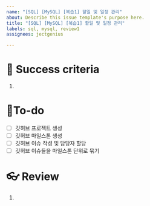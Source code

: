```yaml
---
name: "[SQL] [MySQL] [복습1] 할일 및 일정 관리"
about: Describe this issue template's purpose here.
title: "[SQL] [MySQL] [복습1] 할일 및 일정 관리"
labels: sql, mysql, review1
assignees: jectgenius

---
```


# 🌈 Success criteria
1. 

# 👷To-do
- [ ] 깃허브 프로젝트 생성
- [ ] 깃허브 마일스톤 생성
- [ ] 깃허브 이슈 작성 및 담당자 할당
- [ ] 깃허브 이슈들을 마일스톤 단위로 묶기

# 👓 Review
1.

